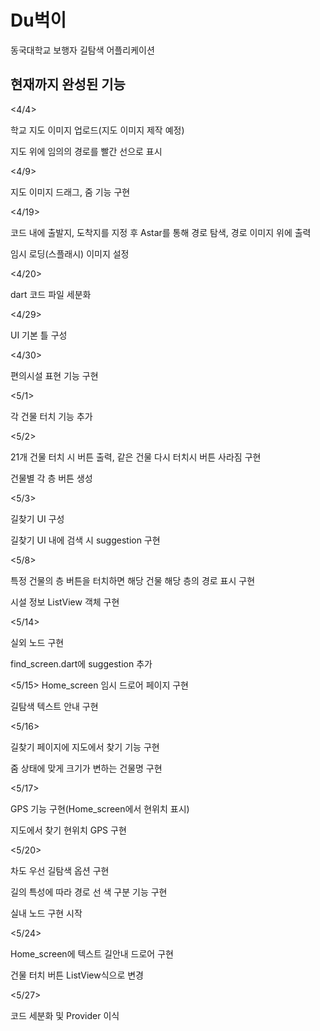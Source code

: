 # Du벅이

동국대학교 보행자 길탐색 어플리케이션

## 현재까지 완성된 기능
<4/4>

학교 지도 이미지 업로드(지도 이미지 제작 예정)

지도 위에 임의의 경로를 빨간 선으로 표시  

<4/9>

지도 이미지 드래그, 줌 기능 구현


<4/19>

코드 내에 출발지, 도착지를 지정 후 Astar를 통해 경로 탐색, 경로 이미지 위에 출력

임시 로딩(스플래시) 이미지 설정


<4/20>

dart 코드 파일 세분화  


<4/29>

UI 기본 틀 구성  


<4/30>

편의시설 표현 기능 구현  


<5/1>

각 건물 터치 기능 추가  


<5/2>

21개 건물 터치 시 버튼 출력, 같은 건물 다시 터치시 버튼 사라짐 구현

건물별 각 층 버튼 생성

<5/3>

길찾기 UI 구성  

길찾기 UI 내에 검색 시 suggestion 구현  

<5/8>  

특정 건물의 층 버튼을 터치하면 해당 건물 해당 층의 경로 표시 구현  

시설 정보 ListView 객체 구현  

<5/14>

실외 노드 구현

find_screen.dart에 suggestion 추가

<5/15>
Home_screen 임시 드로어 페이지 구현

길탐색 텍스트 안내 구현  

<5/16>  

길찾기 페이지에 지도에서 찾기 기능 구현  

줌 상태에 맞게 크기가 변하는 건물명 구현  

<5/17>  

GPS 기능 구현(Home_screen에서 현위치 표시)  

지도에서 찾기 현위치 GPS 구현  

<5/20>  

차도 우선 길탐색 옵션 구현  

길의 특성에 따라 경로 선 색 구분 기능 구현  

실내 노드 구현 시작  

<5/24>  

Home_screen에 텍스트 길안내 드로어 구현  

건물 터치 버튼 ListView식으로 변경  

<5/27>  

코드 세분화 및 Provider 이식  

